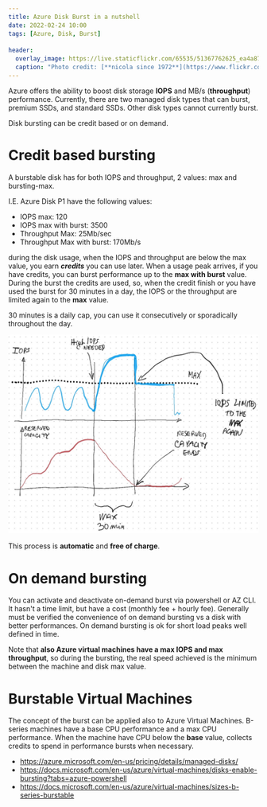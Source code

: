 ```yaml
---
title: Azure Disk Burst in a nutshell
date: 2022-02-24 10:00
tags: [Azure, Disk, Burst]

header:
  overlay_image: https://live.staticflickr.com/65535/51367762625_ea4a871300_h.jpg
  caption: "Photo credit: [**nicola since 1972**](https://www.flickr.com/photos/15216811@N06/51367762625)"
---
```


Azure offers the ability to boost disk storage **IOPS** and MB/s (**throughput**) performance. Currently, there are two managed disk types that can burst, premium SSDs, and standard SSDs. Other disk types cannot currently burst.

Disk bursting can be credit based or on demand.

# Credit based bursting
A burstable disk has for both IOPS and throughput, 2 values: max and bursting-max. 

I.E. Azure Disk P1 have the following values:
* IOPS max: 120
* IOPS max with burst: 3500
* Throughput Max: 25Mb/sec
* Throughput Max with burst: 170Mb/s 

during the disk usage, when the IOPS and throughput are below the max value, you earn _**credits**_ you can use later. When a usage peak arrives, if you have credits, you can burst performance up to the **max with burst** value. During the burst the credits are used, so, when the credit finish or you have used the burst for 30 minutes in a day, the IOPS or the throughput are limited again to the **max** value. 

30 minutes is a daily cap, you can use it consecutively or sporadically throughout the day.

![credit based bursting explained](../../assets/post/2022/disk-bursting.png)
 
This process is **automatic** and **free of charge**.

# On demand bursting
You can activate and deactivate on-demand burst via powershell or AZ CLI. It hasn't a time limit, but have a cost (monthly fee + hourly fee). Generally must be verified the convenience of on demand bursting vs a disk with better performances. On demand bursting is ok for short load peaks well defined in time.

Note that **also Azure virtual machines have a max IOPS and max throughput**, so during the bursting, the real speed achieved is the minimum between the machine and disk max value.

# Burstable Virtual Machines
The concept of the burst can be applied also to Azure Virtual Machines. B-series machines have a base CPU performance and a max CPU performance. When the machine have CPU below the **base** value, collects credits to spend in performance bursts when necessary. 

* <https://azure.microsoft.com/en-us/pricing/details/managed-disks/>
* <https://docs.microsoft.com/en-us/azure/virtual-machines/disks-enable-bursting?tabs=azure-powershell>
* <https://docs.microsoft.com/en-us/azure/virtual-machines/sizes-b-series-burstable>

